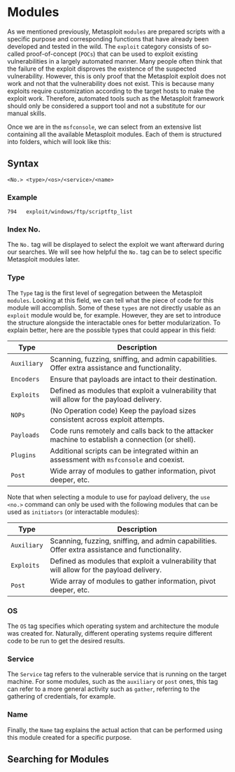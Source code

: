 # Modules

As we mentioned previously, Metasploit `modules` are prepared scripts with a specific purpose and corresponding functions that have already been developed and tested in the wild. The `exploit` category consists of so-called proof-of-concept (`POCs`) that can be used to exploit existing vulnerabilities in a largely automated manner. Many people often think that the failure of the exploit disproves the existence of the suspected vulnerability. However, this is only proof that the Metasploit exploit does not work and not that the vulnerability does not exist. This is because many exploits require customization according to the target hosts to make the exploit work. Therefore, automated tools such as the Metasploit framework should only be considered a support tool and not a substitute for our manual skills.

Once we are in the `msfconsole`, we can select from an extensive list containing all the available Metasploit modules. Each of them is structured into folders, which will look like this:

## Syntax

```
<No.> <type>/<os>/<service>/<name>
```

### Example

```
794   exploit/windows/ftp/scriptftp_list
```

### Index No.

The `No.` tag will be displayed to select the exploit we want afterward during our searches. We will see how helpful the `No.` tag can be to select specific Metasploit modules later.

### Type

The `Type` tag is the first level of segregation between the Metasploit `modules`. Looking at this field, we can tell what the piece of code for this module will accomplish. Some of these `types` are not directly usable as an `exploit` module would be, for example. However, they are set to introduce the structure alongside the interactable ones for better modularization. To explain better, here are the possible types that could appear in this field:

| **Type** | **Description** |
| --- | --- |
| `Auxiliary` | Scanning, fuzzing, sniffing, and admin capabilities. Offer extra assistance and functionality. |
| `Encoders` | Ensure that payloads are intact to their destination. |
| `Exploits` | Defined as modules that exploit a vulnerability that will allow for the payload delivery. |
| `NOPs` | (No Operation code) Keep the payload sizes consistent across exploit attempts. |
| `Payloads` | Code runs remotely and calls back to the attacker machine to establish a connection (or shell). |
| `Plugins` | Additional scripts can be integrated within an assessment with `msfconsole` and coexist. |
| `Post` | Wide array of modules to gather information, pivot deeper, etc. |

Note that when selecting a module to use for payload delivery, the `use <no.>` command can only be used with the following modules that can be used as `initiators` (or interactable modules):

| **Type** | **Description** |
| --- | --- |
| `Auxiliary` | Scanning, fuzzing, sniffing, and admin capabilities. Offer extra assistance and functionality. |
| `Exploits` | Defined as modules that exploit a vulnerability that will allow for the payload delivery. |
| `Post` | Wide array of modules to gather information, pivot deeper, etc. |

### OS 

The `OS` tag specifies which operating system and architecture the module was created for. Naturally, different operating systems require different code to be run to get the desired results.

### Service

The `Service` tag refers to the vulnerable service that is running on the target machine. For some modules, such as the `auxiliary` or `post` ones, this tag can refer to a more general activity such as `gather`, referring to the gathering of credentials, for example.

### Name

Finally, the `Name` tag explains the actual action that can be performed using this module created for a specific purpose.

## Searching for Modules 